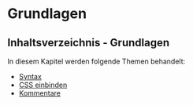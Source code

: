 # Grundlagen

<show-structure depth="2" />

## Inhaltsverzeichnis - Grundlagen

In diesem Kapitel werden folgende Themen behandelt:

- [Syntax](Syntax.md)
- [CSS einbinden](CSS-einbinden.md)
- [Kommentare](Kommentare.md)